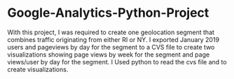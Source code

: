 # Google-Analytics-Python-Project
With this project, I was required to create one geolocation segment that combines traffic originating from either RI or NY. I exported January 2019 users and pageviews by day for the segment to a CVS file to create two visualizations showing page views by week for the segment and page views/user by day for the segment. I Used python to read the cvs file and to create visualizations.

